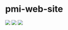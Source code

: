 # pmi-web-site

<img src="https://sun9-23.userapi.com/c858332/v858332016/3e982/aBmxAcLXEzI.jpg">

<img src="https://sun9-25.userapi.com/c858332/v858332016/3e995/m1iAHsFq1-w.jpg">

<img src="https://sun9-46.userapi.com/c858332/v858332016/3e99f/QP-jNN6iUg4.jpg">
